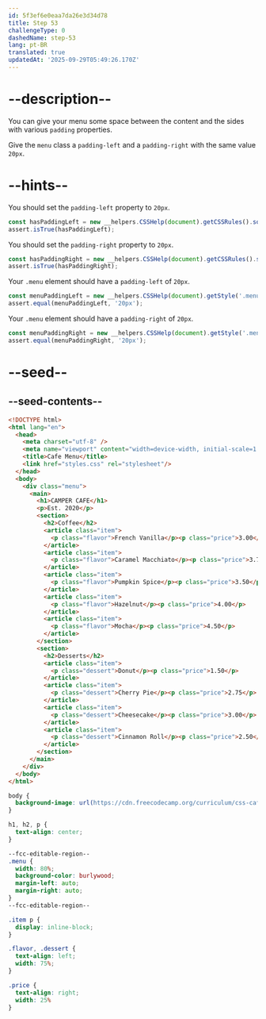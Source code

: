 ```yaml
---
id: 5f3ef6e0eaa7da26e3d34d78
title: Step 53
challengeType: 0
dashedName: step-53
lang: pt-BR
translated: true
updatedAt: '2025-09-29T05:49:26.170Z'
---
```


# --description--

You can give your menu some space between the content and the sides with various `padding` properties.

Give the `menu` class a `padding-left` and a `padding-right` with the same value `20px`.

# --hints--

You should set the `padding-left` property to `20px`.

```js
const hasPaddingLeft = new __helpers.CSSHelp(document).getCSSRules().some(x => x.style['padding-left'] === '20px');
assert.isTrue(hasPaddingLeft);
```

You should set the `padding-right` property to `20px`.

```js
const hasPaddingRight = new __helpers.CSSHelp(document).getCSSRules().some(x => x.style['padding-right'] === '20px');
assert.isTrue(hasPaddingRight);
```

Your `.menu` element should have a `padding-left` of `20px`.

```js
const menuPaddingLeft = new __helpers.CSSHelp(document).getStyle('.menu')?.getPropertyValue('padding-left');
assert.equal(menuPaddingLeft, '20px');
```

Your `.menu` element should have a `padding-right` of `20px`.

```js
const menuPaddingRight = new __helpers.CSSHelp(document).getStyle('.menu')?.getPropertyValue('padding-right');
assert.equal(menuPaddingRight, '20px');
```

# --seed--

## --seed-contents--

```html
<!DOCTYPE html>
<html lang="en">
  <head>
    <meta charset="utf-8" />
    <meta name="viewport" content="width=device-width, initial-scale=1.0" />
    <title>Cafe Menu</title>
    <link href="styles.css" rel="stylesheet"/>
  </head>
  <body>
    <div class="menu">
      <main>
        <h1>CAMPER CAFE</h1>
        <p>Est. 2020</p>
        <section>
          <h2>Coffee</h2>
          <article class="item">
            <p class="flavor">French Vanilla</p><p class="price">3.00</p>
          </article>
          <article class="item">
            <p class="flavor">Caramel Macchiato</p><p class="price">3.75</p>
          </article>
          <article class="item">
            <p class="flavor">Pumpkin Spice</p><p class="price">3.50</p>
          </article>
          <article class="item">
            <p class="flavor">Hazelnut</p><p class="price">4.00</p>
          </article>
          <article class="item">
            <p class="flavor">Mocha</p><p class="price">4.50</p>
          </article>
        </section>
        <section>
          <h2>Desserts</h2>
          <article class="item">
            <p class="dessert">Donut</p><p class="price">1.50</p>
          </article>
          <article class="item">
            <p class="dessert">Cherry Pie</p><p class="price">2.75</p>
          </article>
          <article class="item">
            <p class="dessert">Cheesecake</p><p class="price">3.00</p>
          </article>
          <article class="item">
            <p class="dessert">Cinnamon Roll</p><p class="price">2.50</p>
          </article>
        </section>
      </main>
    </div>
  </body>
</html>
```

```css
body {
  background-image: url(https://cdn.freecodecamp.org/curriculum/css-cafe/beans.jpg);
}

h1, h2, p {
  text-align: center;
}

--fcc-editable-region--
.menu {
  width: 80%;
  background-color: burlywood;
  margin-left: auto;
  margin-right: auto;
}
--fcc-editable-region--

.item p {
  display: inline-block;
}

.flavor, .dessert {
  text-align: left;
  width: 75%;
}

.price {
  text-align: right;
  width: 25%
}
```

